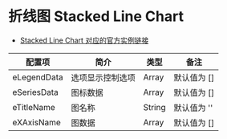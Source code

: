 # 折线图 Stacked Line Chart

- [Stacked Line Chart 对应的官方实例链接](https://www.echartsjs.com/examples/zh/editor.html?c=line-stack)

| 配置项      | 简介             | 类型   | 备注        |
| ----------- | ---------------- | ------ | ----------- |
| eLegendData | 选项显示控制选项 | Array  | 默认值为 [] |
| eSeriesData | 图标数据         | Array  | 默认值为 [] |
| eTitleName  | 图名称           | String | 默认值为 '' |
| eXAxisName  | 图数据           | Array  | 默认值为 [] |
